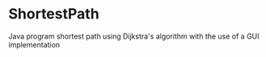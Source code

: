# ShortestPath
Java program shortest path using Dijkstra's algorithm with the use of a GUI implementation
